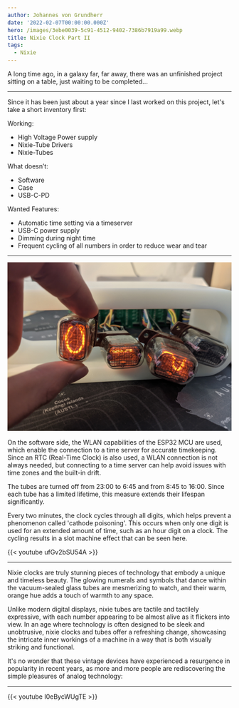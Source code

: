 ```yaml
---
author: Johannes von Grundherr
date: '2022-02-07T00:00:00.000Z'
hero: /images/3ebe0039-5c91-4512-9402-7386b7919a99.webp
title: Nixie Clock Part II
tags:
  - Nixie
---
```


A long time ago, in a galaxy far, far away, there was an unfinished project sitting on a table, just waiting to be completed...

***

Since it has been just about a year since I last worked on this project, let's take a short inventory first:

Working:
- High Voltage Power supply
- Nixie-Tube Drivers
- Nixie-Tubes

What doesn’t:

* Software
* Case
* USB-C-PD

Wanted Features:

* Automatic time setting via a timeserver
* USB-C power supply
* Dimming during night time
* Frequent cycling of all numbers in order to reduce wear and tear

***

![](/images/5c91e1fc-3454-4080-8c7d-b05185aa3b3a.jpeg)

On the software side, the WLAN capabilities of the ESP32 MCU are used, which enable the connection to a time server for accurate timekeeping. Since an RTC (Real-Time Clock) is also used, a WLAN connection is not always needed, but connecting to a time server can help avoid issues with time zones and the built-in drift.

The tubes are turned off from 23:00 to 6:45 and from 8:45 to 16:00. Since each tube has a limited lifetime, this measure extends their lifespan significantly.

Every two minutes, the clock cycles through all digits, which helps prevent a phenomenon called 'cathode poisoning'. This occurs when only one digit is used for an extended amount of time, such as an hour digit on a clock. The cycling results in a slot machine effect that can be seen here.

{{< youtube ufGv2bSU54A >}}

***
Nixie clocks are truly stunning pieces of technology that embody a unique and timeless beauty. The glowing numerals and symbols that dance within the vacuum-sealed glass tubes are mesmerizing to watch, and their warm, orange hue adds a touch of warmth to any space.

Unlike modern digital displays, nixie tubes are tactile and tactilely expressive, with each number appearing to be almost alive as it flickers into view. In an age where technology is often designed to be sleek and unobtrusive, nixie clocks and tubes offer a refreshing change, showcasing the intricate inner workings of a machine in a way that is both visually striking and functional.

It's no wonder that these vintage devices have experienced a resurgence in popularity in recent years, as more and more people are rediscovering the simple pleasures of analog technology:
***

{{< youtube I0eBycWUgTE >}}
